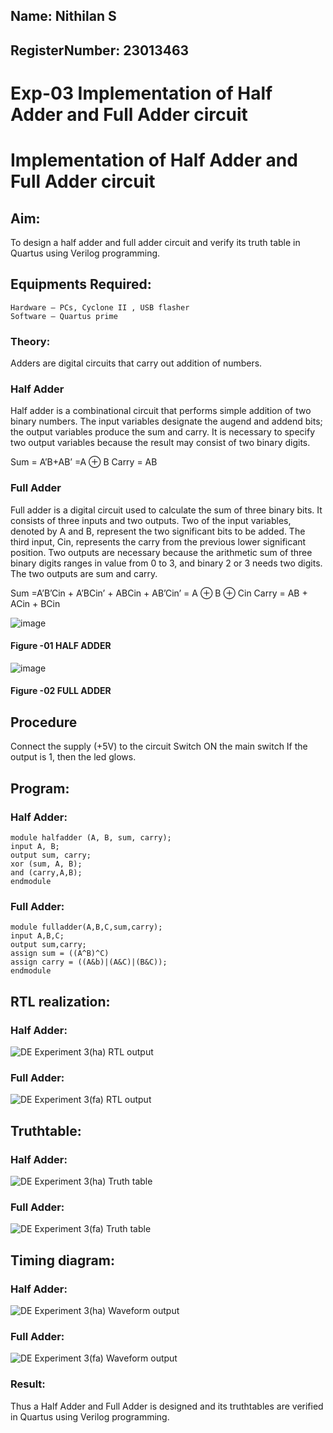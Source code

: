 ## Name: Nithilan S

## RegisterNumber: 23013463

# Exp-03 Implementation of Half Adder and Full Adder circuit

# Implementation of Half Adder and Full Adder circuit
## Aim:
To design a half adder and full adder circuit and verify its truth table in Quartus using Verilog programming.

## Equipments Required:
```
Hardware – PCs, Cyclone II , USB flasher
Software – Quartus prime
```
### Theory:
Adders are digital circuits that carry out addition of numbers.

### Half Adder
Half adder is a combinational circuit that performs simple addition of two binary numbers. The input variables designate the augend and addend bits; the output variables produce the sum and carry. It is necessary to specify two output variables because the result may consist of two binary digits.

Sum = A’B+AB’ =A ⊕ B Carry = AB

### Full Adder
Full adder is a digital circuit used to calculate the sum of three binary bits. It consists of three inputs and two outputs. Two of the input variables, denoted by A and B, represent the two significant bits to be added. The third input, Cin, represents the carry from the previous lower significant position. Two outputs are necessary because the arithmetic sum of three binary digits ranges in value from 0 to 3, and binary 2 or 3 needs two digits. The two outputs are sum and carry.

Sum =A’B’Cin + A’BCin’ + ABCin + AB’Cin’ = A ⊕ B ⊕ Cin Carry = AB + ACin + BCin

 ![image](https://user-images.githubusercontent.com/36288975/163552156-a13e5a56-c638-4110-97d9-8896907c8d25.png)

#### Figure -01 HALF ADDER 


![image](https://user-images.githubusercontent.com/36288975/163552057-b3547877-6d07-45b4-b7e0-bcfebfad9e1d.png)

#### Figure -02 FULL ADDER 

## Procedure
Connect the supply (+5V) to the circuit
Switch ON the main switch
If the output is 1, then the led glows.
## Program:
### Half Adder:
```
module halfadder (A, B, sum, carry);
input A, B;
output sum, carry;
xor (sum, A, B);
and (carry,A,B);
endmodule
```
### Full Adder:
```
module fulladder(A,B,C,sum,carry);
input A,B,C;
output sum,carry;
assign sum = ((A^B)^C)
assign carry = ((A&b)|(A&C)|(B&C));
endmodule
```
##  RTL realization:
### Half Adder:
![DE Experiment 3(ha) RTL output](https://github.com/nithilans060306/Exp-02-Implementation-of-Half-Adder-and-Full-Adder-circuit/assets/147473026/6befc26f-5773-4a10-bfff-5c93e3ccb26d)
### Full Adder:
![DE Experiment 3(fa) RTL output](https://github.com/nithilans060306/Exp-02-Implementation-of-Half-Adder-and-Full-Adder-circuit/assets/147473026/1713a4b2-d8e7-4f0f-b827-a0cbf7da26a3)
## Truthtable:
### Half Adder:
![DE Experiment 3(ha) Truth table](https://github.com/nithilans060306/Exp-02-Implementation-of-Half-Adder-and-Full-Adder-circuit/assets/147473026/27844912-a622-4580-8f6d-d8b0ff12da61)
### Full Adder:
![DE Experiment 3(fa) Truth table](https://github.com/nithilans060306/Exp-02-Implementation-of-Half-Adder-and-Full-Adder-circuit/assets/147473026/d086b31b-8129-48cb-a1c5-7faaa221ac07)
## Timing diagram:
### Half Adder:
![DE Experiment 3(ha) Waveform output](https://github.com/nithilans060306/Exp-02-Implementation-of-Half-Adder-and-Full-Adder-circuit/assets/147473026/44638947-4f52-42e5-b737-bb081a01dd5a)
### Full Adder:
![DE Experiment 3(fa) Waveform output](https://github.com/nithilans060306/Exp-02-Implementation-of-Half-Adder-and-Full-Adder-circuit/assets/147473026/9e82d07a-a613-461c-9045-7c81c0e3ac15)
### Result:
Thus a Half Adder and Full Adder is designed and its truthtables are verified in Quartus using
Verilog programming.
